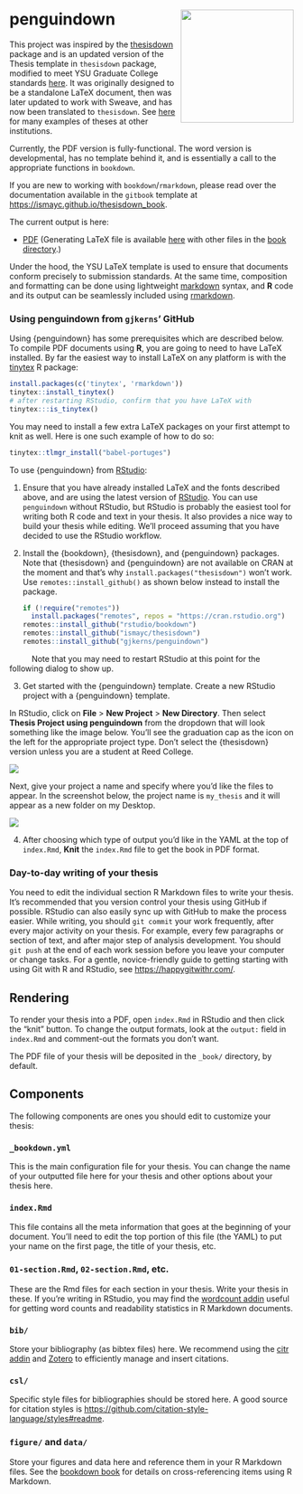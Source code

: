
<!-- README.md is generated from README.Rmd via `devtools::build_readme()`. Please edit README.Rmd -->

# penguindown <img src="man/figures/thesisdown_hex.png" align="right" width=200 />

This project was inspired by the
[thesisdown](https://github.com/ismayc/thesisdown) package and is an
updated version of the Thesis template in `thesisdown` package, modified
to meet YSU Graduate College standards
[here](https://ysu.edu/academics/college-graduate-studies/current-students/thesis).
It was originally designed to be a standalone LaTeX document, then was
later updated to work with Sweave, and has now been translated to
`thesisdown`. See
[here](https://github.com/ismayc/thesisdown#customizing-thesisdown-to-your-institution)
for many examples of theses at other institutions.

Currently, the PDF version is fully-functional. The word version is
developmental, has no template behind it, and is essentially a call to
the appropriate functions in `bookdown`.

If you are new to working with `bookdown`/`rmarkdown`, please read over
the documentation available in the `gitbook` template at
<https://ismayc.github.io/thesisdown_book>.

The current output is here:

- [PDF](https://github.com/gjkerns/penguindown_book/blob/main/thesis.pdf)
  (Generating LaTeX file is available
  [here](https://github.com/gjkerns/penguindown_book/blob/main/_book/thesis.tex)
  with other files in the [book
  directory](https://github.com/gjkerns/penguindown_book/tree/main/_bookdown_files).)

Under the hood, the YSU LaTeX template is used to ensure that documents
conform precisely to submission standards. At the same time, composition
and formatting can be done using lightweight
[markdown](https://rmarkdown.rstudio.com/authoring_basics.html) syntax,
and **R** code and its output can be seamlessly included using
[rmarkdown](https://rmarkdown.rstudio.com).

### Using penguindown from `gjkerns`’ GitHub

Using {penguindown} has some prerequisites which are described below. To
compile PDF documents using **R**, you are going to need to have LaTeX
installed. By far the easiest way to install LaTeX on any platform is
with the [tinytex](https://yihui.name/tinytex/) R package:

``` r
install.packages(c('tinytex', 'rmarkdown'))
tinytex::install_tinytex()
# after restarting RStudio, confirm that you have LaTeX with
tinytex:::is_tinytex()
```

You may need to install a few extra LaTeX packages on your first attempt
to knit as well. Here is one such example of how to do so:

``` r
tinytex::tlmgr_install("babel-portuges")
```

To use {penguindown} from
[RStudio](https://www.rstudio.com/products/rstudio/download/):

1.  Ensure that you have already installed LaTeX and the fonts described
    above, and are using the latest version of
    [RStudio](https://www.rstudio.com/products/rstudio/download/). You
    can use `penguindown` without RStudio, but RStudio is probably the
    easiest tool for writing both R code and text in your thesis. It
    also provides a nice way to build your thesis while editing. We’ll
    proceed assuming that you have decided to use the RStudio workflow.

2.  Install the {bookdown}, {thesisdown}, and {penguindown} packages.
    Note that {thesisdown} and {penguindown} are not available on CRAN
    at the moment and that’s why `install.packages("thesisdown")` won’t
    work. Use `remotes::install_github()` as shown below instead to
    install the package.

    ``` r
    if (!require("remotes")) 
      install.packages("remotes", repos = "https://cran.rstudio.org")
    remotes::install_github("rstudio/bookdown")
    remotes::install_github("ismayc/thesisdown")
    remotes::install_github("gjkerns/penguindown")
    ```

          Note that you may need to restart RStudio at this point for
the following dialog to show up.

3.  Get started with the {penguindown} template. Create a new RStudio
    project with a {penguindown} template.

In RStudio, click on **File** \> **New Project** \> **New Directory**.
Then select **Thesis Project using penguindown** from the dropdown that
will look something like the image below. You’ll see the graduation cap
as the icon on the left for the appropriate project type. Don’t select
the {thesisdown} version unless you are a student at Reed College.

![](https://raw.githubusercontent.com/gjkerns/penguindown/master/docs/reference/figures/thesis_proj.png)

Next, give your project a name and specify where you’d like the files to
appear. In the screenshot below, the project name is `my_thesis` and it
will appear as a new folder on my Desktop.

![](https://raw.githubusercontent.com/gjkerns/penguindown/master/docs/reference/figures/thesis_proj_name.png)

4.  After choosing which type of output you’d like in the YAML at the
    top of `index.Rmd`, **Knit** the `index.Rmd` file to get the book in
    PDF format.

### Day-to-day writing of your thesis

You need to edit the individual section R Markdown files to write your
thesis. It’s recommended that you version control your thesis using
GitHub if possible. RStudio can also easily sync up with GitHub to make
the process easier. While writing, you should `git commit` your work
frequently, after every major activity on your thesis. For example,
every few paragraphs or section of text, and after major step of
analysis development. You should `git push` at the end of each work
session before you leave your computer or change tasks. For a gentle,
novice-friendly guide to getting starting with using Git with R and
RStudio, see <https://happygitwithr.com/>.

## Rendering

To render your thesis into a PDF, open `index.Rmd` in RStudio and then
click the “knit” button. To change the output formats, look at the
`output:` field in `index.Rmd` and comment-out the formats you don’t
want.

The PDF file of your thesis will be deposited in the `_book/` directory,
by default.

## Components

The following components are ones you should edit to customize your
thesis:

### `_bookdown.yml`

This is the main configuration file for your thesis. You can change the
name of your outputted file here for your thesis and other options about
your thesis here.

### `index.Rmd`

This file contains all the meta information that goes at the beginning
of your document. You’ll need to edit the top portion of this file (the
YAML) to put your name on the first page, the title of your thesis, etc.

### `01-section.Rmd`, `02-section.Rmd`, etc.

These are the Rmd files for each section in your thesis. Write your
thesis in these. If you’re writing in RStudio, you may find the
[wordcount addin](https://github.com/benmarwick/wordcountaddin) useful
for getting word counts and readability statistics in R Markdown
documents.

### `bib/`

Store your bibliography (as bibtex files) here. We recommend using the
[citr addin](https://github.com/crsh/citr) and
[Zotero](https://www.zotero.org/) to efficiently manage and insert
citations.

### `csl/`

Specific style files for bibliographies should be stored here. A good
source for citation styles is
<https://github.com/citation-style-language/styles#readme>.

### `figure/` and `data/`

Store your figures and data here and reference them in your R Markdown
files. See the [bookdown book](https://bookdown.org/yihui/bookdown/) for
details on cross-referencing items using R Markdown.
